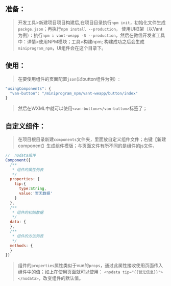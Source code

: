 ## 准备：

> 开发工具>新建项目项目构建后,在项目目录执行`npm init`，初始化文件生成`packge.json`；再执行`npm install --production`，
> 使用UI框架（以Vant为例）：执行`npm i vant-weapp -S --production`，然后在微信开发者工具中：详情>使用NPM模块；工具>构建npm;
> 构建成功之后会生成`miniprogram_npm`，UI组件会在这个目录下。
## 使用：

> 在要使用组件的页面配置`json`(以button组件为例）: 
```javascript
"usingComponents": {
  "van-button": "/miniprogram_npm/vant-weapp/button/index"
}
```
> 然后在WXML中就可以使用`<van-button></van-button>`标签了；
## 自定义组件：

> 在项目根目录新建`components`文件夹，里面放自定义组件文件；右键【新建component】生成组件模版；与页面文件有所不同的是组件的js文件，
```javascript
//  nodata组件
Component({
  /**
   * 组件的属性列表
   */
  properties: {
    tip:{
      type:String,
      value:'暂无数据'
    }
  },
  /**
   * 组件的初始数据
   */
  data: {  
  },
  /**
   * 组件的方法列表
   */
  methods: {
  }
})
```
> 组件的`properties`属性类似于vue的`props`，通过此属性接收使用页面传入组件中的值；如上在使用页面就可以使用：
> `<nodata tip="{{暂无信息}}"></nodata>`，改变组件的默认值。